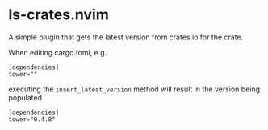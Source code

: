 # ls-crates.nvim

A simple plugin that gets the latest version from crates.io for the crate.

When editing cargo.toml, e.g. 

```
[dependencies]
tower=""

```

executing the `insert_latest_version` method will result in the version being populated 


```
[dependencies]
tower="0.4.8"
```
